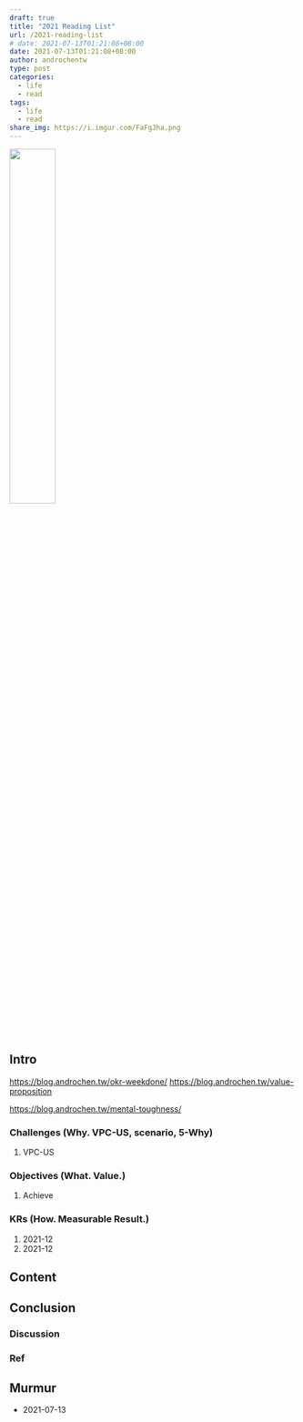 ```yaml
---
draft: true
title: "2021 Reading List"
url: /2021-reading-list
# date: 2021-07-13T01:21:08+08:00
date: 2021-07-13T01:21:08+08:00
author: androchentw
type: post
categories:
  - life
  - read
tags: 
  - life
  - read
share_img: https://i.imgur.com/FaFgJha.png
---
```


<img style="width:40%;" src="https://i.imgur.com/FaFgJha.png">

## Intro

https://blog.androchen.tw/okr-weekdone/
https://blog.androchen.tw/value-proposition

https://blog.androchen.tw/mental-toughness/


### Challenges (Why. VPC-US, scenario, 5-Why)

1. VPC-US

### Objectives (What. Value.)

1. Achieve

### KRs (How. Measurable Result.)

1. 2021-12
2. 2021-12

<!--more-->

## Content


## Conclusion


### Discussion


### Ref


## Murmur

* 2021-07-13

